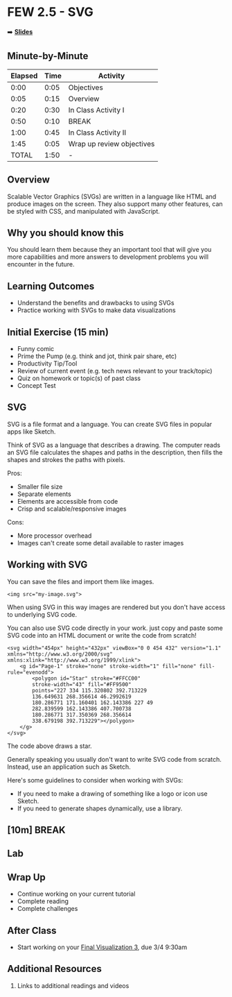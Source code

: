 <!-- .slide: data-background="./Images/header.svg" data-background-repeat="none" data-background-size="40% 40%" data-background-position="center 10%" class="header" -->
# FEW 2.5 - SVG

<!-- Put a link to the slides so that students can find them -->

➡️ [**Slides**](/FEW-2.5-Data-Visualization-and-Web-Graphics/Slides/Lesson-8.html ':ignore')

<!-- > -->

## Minute-by-Minute

| **Elapsed** | **Time**  | **Activity**              |
| ----------- | --------- | ------------------------- |
| 0:00        | 0:05      | Objectives                |
| 0:05        | 0:15      | Overview                  |
| 0:20        | 0:30      | In Class Activity I       |
| 0:50        | 0:10      | BREAK                     |
| 1:00        | 0:45      | In Class Activity II      |
| 1:45        | 0:05      | Wrap up review objectives |
| TOTAL       | 1:50      | -                         |


<!-- > -->

## Overview

Scalable Vector Graphics (SVGs) are written in a language like HTML and produce images on the screen. They also support many other features, can be styled with CSS, and manipulated with JavaScript.

<!-- > -->

## Why you should know this

You should learn them because they an important tool that will give you more capabilities and more answers to development problems you will encounter in the future.

<!-- > -->

## Learning Outcomes

- Understand the benefits and drawbacks to using SVGs
- Practice working with SVGs to make data visualizations

<!-- > -->

## Initial Exercise (15 min)

- Funny comic
- Prime the Pump (e.g. think and jot, think pair share, etc)
- Productivity Tip/Tool
- Review of current event (e.g. tech news relevant to your track/topic)
- Quiz on homework or topic(s) of past class
- Concept Test

<!-- > -->

## SVG

SVG is a file format and a language. You can create SVG files in popular apps like Sketch.

Think of SVG as a language that describes a drawing. The computer reads an SVG file calculates the shapes and paths in the description, then fills the shapes and strokes the paths with pixels.

Pros:

- Smaller file size
- Separate elements
- Elements are accessible from code
- Crisp and scalable/responsive images

Cons:

- More processor overhead
- Images can't create some detail available to raster images

<!-- > -->

## Working with SVG

You can save the files and import them like images.

`<img src="my-image.svg">`

When using SVG in this way images are rendered but you don't have access to underlying SVG code.

You can also use SVG code directly in your work. just copy and paste some SVG code into an HTML document or write the code from scratch!

```SVG
<svg width="454px" height="432px" viewBox="0 0 454 432" version="1.1" xmlns="http://www.w3.org/2000/svg" xmlns:xlink="http://www.w3.org/1999/xlink">
    <g id="Page-1" stroke="none" stroke-width="1" fill="none" fill-rule="evenodd">
        <polygon id="Star" stroke="#FFCC00"
        stroke-width="43" fill="#FF9500"
        points="227 334 115.320802 392.713229
        136.649631 268.356614 46.2992619
        180.286771 171.160401 162.143386 227 49
        282.839599 162.143386 407.700738
        180.286771 317.350369 268.356614
        338.679198 392.713229"></polygon>
    </g>
</svg>
```

The code above draws a star.

Generally speaking you usually don't want to write SVG code from scratch. Instead, use an application such as Sketch.

Here's some guidelines to consider when working with SVGs:

- If you need to make a drawing of something like a logo or icon use Sketch.
- If you need to generate shapes dynamically, use a library.

<!-- > -->

<!-- .slide: data-background="#087CB8" -->
## [**10m**] BREAK

<!-- > -->

## Lab

<!-- > -->

## Wrap Up

- Continue working on your current tutorial
- Complete reading
- Complete challenges

<!-- > -->

## After Class

- Start working on your [Final Visualization 3](Assignments/Data-Visualization-3.md), due 3/4 9:30am

<!-- > -->

## Additional Resources

1. Links to additional readings and videos
